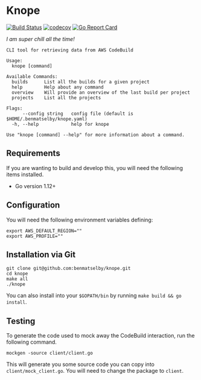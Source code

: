 # Knope

[![Build Status](https://travis-ci.com/benmatselby/knope.svg?branch=master)](https://travis-ci.com/benmatselby/knope)
[![codecov](https://codecov.io/gh/benmatselby/knope/branch/master/graph/badge.svg)](https://codecov.io/gh/benmatselby/knope)
[![Go Report Card](https://goreportcard.com/badge/github.com/benmatselby/knope)](https://goreportcard.com/report/github.com/benmatselby/knope)

_I am super chill all the time!_

```text
CLI tool for retrieving data from AWS CodeBuild

Usage:
  knope [command]

Available Commands:
  builds      List all the builds for a given project
  help        Help about any command
  overview    Will provide an overview of the last build per project
  projects    List all the projects

Flags:
      --config string   config file (default is $HOME/.benmatselby/knope.yaml)
  -h, --help            help for knope

Use "knope [command] --help" for more information about a command.
```

## Requirements

If you are wanting to build and develop this, you will need the following items installed.

- Go version 1.12+

## Configuration

You will need the following environment variables defining:

```shell
export AWS_DEFAULT_REGION=""
export AWS_PROFILE=""
```

## Installation via Git

```shell
git clone git@github.com:benmatselby/knope.git
cd knope
make all
./knope
```

You can also install into your `$GOPATH/bin` by running `make build && go install`.

## Testing

To generate the code used to mock away the CodeBuild interaction, run the following command.

```shell
mockgen -source client/client.go
```

This will generate you some source code you can copy into `client/mock_client.go`. You will need to change the package to `client`.
